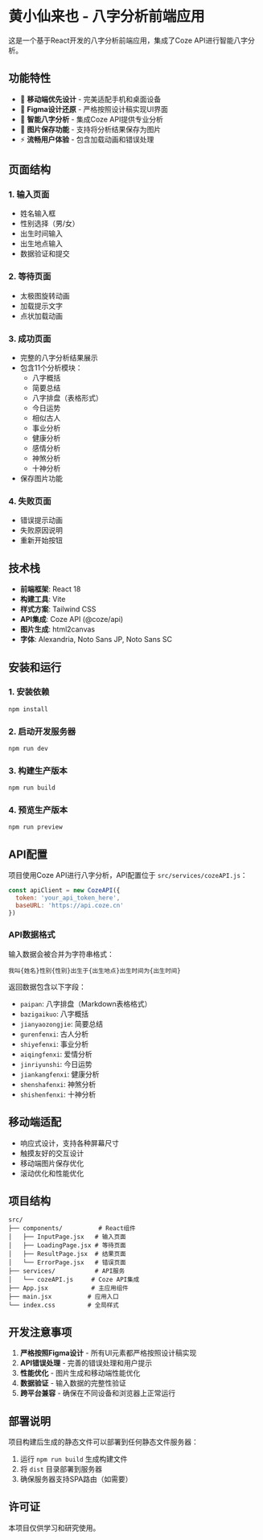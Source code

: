 # 黄小仙来也 - 八字分析前端应用

这是一个基于React开发的八字分析前端应用，集成了Coze API进行智能八字分析。

## 功能特性

- 📱 **移动端优先设计** - 完美适配手机和桌面设备
- 🎨 **Figma设计还原** - 严格按照设计稿实现UI界面
- 🔮 **智能八字分析** - 集成Coze API提供专业分析
- 💾 **图片保存功能** - 支持将分析结果保存为图片
- ⚡ **流畅用户体验** - 包含加载动画和错误处理

## 页面结构

### 1. 输入页面
- 姓名输入框
- 性别选择（男/女）
- 出生时间输入
- 出生地点输入
- 数据验证和提交

### 2. 等待页面
- 太极图旋转动画
- 加载提示文字
- 点状加载动画

### 3. 成功页面
- 完整的八字分析结果展示
- 包含11个分析模块：
  - 八字概括
  - 简要总结
  - 八字排盘（表格形式）
  - 今日运势
  - 相似古人
  - 事业分析
  - 健康分析
  - 感情分析
  - 神煞分析
  - 十神分析
- 保存图片功能

### 4. 失败页面
- 错误提示动画
- 失败原因说明
- 重新开始按钮

## 技术栈

- **前端框架**: React 18
- **构建工具**: Vite
- **样式方案**: Tailwind CSS
- **API集成**: Coze API (@coze/api)
- **图片生成**: html2canvas
- **字体**: Alexandria, Noto Sans JP, Noto Sans SC

## 安装和运行

### 1. 安装依赖
```bash
npm install
```

### 2. 启动开发服务器
```bash
npm run dev
```

### 3. 构建生产版本
```bash
npm run build
```

### 4. 预览生产版本
```bash
npm run preview
```

## API配置

项目使用Coze API进行八字分析，API配置位于 `src/services/cozeAPI.js`：

```javascript
const apiClient = new CozeAPI({
  token: 'your_api_token_here',
  baseURL: 'https://api.coze.cn'
})
```

### API数据格式

输入数据会被合并为字符串格式：
```
我叫{姓名}性别{性别}出生于{出生地点}出生时间为{出生时间}
```

返回数据包含以下字段：
- `paipan`: 八字排盘（Markdown表格格式）
- `bazigaikuo`: 八字概括
- `jianyaozongjie`: 简要总结
- `gurenfenxi`: 古人分析
- `shiyefenxi`: 事业分析
- `aiqingfenxi`: 爱情分析
- `jinriyunshi`: 今日运势
- `jiankangfenxi`: 健康分析
- `shenshafenxi`: 神煞分析
- `shishenfenxi`: 十神分析

## 移动端适配

- 响应式设计，支持各种屏幕尺寸
- 触摸友好的交互设计
- 移动端图片保存优化
- 滚动优化和性能优化

## 项目结构

```
src/
├── components/          # React组件
│   ├── InputPage.jsx   # 输入页面
│   ├── LoadingPage.jsx # 等待页面
│   ├── ResultPage.jsx  # 结果页面
│   └── ErrorPage.jsx   # 错误页面
├── services/           # API服务
│   └── cozeAPI.js     # Coze API集成
├── App.jsx            # 主应用组件
├── main.jsx          # 应用入口
└── index.css         # 全局样式
```

## 开发注意事项

1. **严格按照Figma设计** - 所有UI元素都严格按照设计稿实现
2. **API错误处理** - 完善的错误处理和用户提示
3. **性能优化** - 图片生成和移动端性能优化
4. **数据验证** - 输入数据的完整性验证
5. **跨平台兼容** - 确保在不同设备和浏览器上正常运行

## 部署说明

项目构建后生成的静态文件可以部署到任何静态文件服务器：

1. 运行 `npm run build` 生成构建文件
2. 将 `dist` 目录部署到服务器
3. 确保服务器支持SPA路由（如需要）

## 许可证

本项目仅供学习和研究使用。
